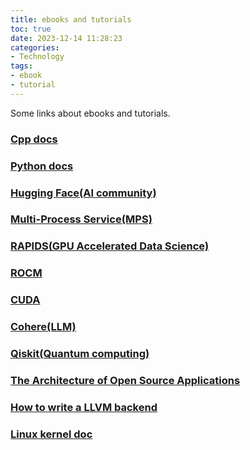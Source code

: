 ```yaml
---
title: ebooks and tutorials
toc: true
date: 2023-12-14 11:28:23
categories:
- Technology
tags:
- ebook
- tutorial
---
```


Some links about ebooks and tutorials.

<!-- more -->

### [Cpp docs](https://en.cppreference.com/w/)

### [Python docs](https://docs.python.org/3/)

### [Hugging Face(AI community)](https://huggingface.co/)

### [Multi-Process Service(MPS)](https://docs.nvidia.com/deploy/mps/)

### [RAPIDS(GPU Accelerated Data Science)](https://rapids.ai)

### [ROCM](https://rocm.docs.amd.com/) 

### [CUDA](https://docs.nvidia.com/cuda/)

### [Cohere(LLM)](https://docs.cohere.com/docs)

### [Qiskit(Quantum computing)](https://qiskit.org/learn)

### [The Architecture of Open Source Applications](https://aosabook.org/en/)

### [How to write a LLVM backend](https://sourcecodeartisan.com/2020/09/13/llvm-backend-0.html)

### [Linux kernel doc](https://www.kernel.org/doc/html/latest/index.html)
